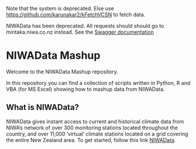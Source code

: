 Note that the system is deprecated.
Else use https://github.com/karunakar2/kFetchVCSN to fetch data.


NIWAData has been deprecated. All requests should should go to mintaka.niwa.co.nz instead. See the [Swagger documentation](https://mintaka.niwa.co.nz/rest/api/swagger.json)


# NIWAData Mashup

Welcome to the NIWAData Mashup repository.

In this repository you can find a collection of scripts written in Python, R and VBA (for MS Excel) showing how to mashup
data from NIWAData.

## What is NIWAData?

NIWAData gives instant access to current and historical climate data from NIWA’s network of over 300 monitoring stations located throughout the country, and over 11,000 ‘virtual’ climate stations located on a grid covering the entire New Zealand area.
To get started, follow this link [NIWAData](https://data.niwa.co.nz).
